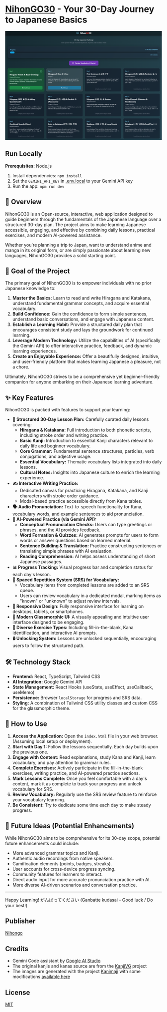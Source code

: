 # [NihonGO30](https://nihongo.site) - Your 30-Day Journey to Japanese Basics

![Open-source language learning app powered by AI](/nihongo.png)

## Run Locally

**Prerequisites:**  Node.js

1. Install dependencies:
   `npm install`
2. Set the `GEMINI_API_KEY` in [.env.local](.env.local) to your Gemini API key
3. Run the app:
   `npm run dev`


## 🌟 Overview

NihonGO30 is an Open-source, interactive, web application designed to guide beginners through the fundamentals of the Japanese language over a structured 30-day plan. The project aims to make learning Japanese accessible, engaging, and effective by combining daily lessons, practical exercises, and modern AI-powered assistance.

Whether you're planning a trip to Japan, want to understand anime and manga in its original form, or are simply passionate about learning new languages, NihonGO30 provides a solid starting point.

## 🎯 Goal of the Project

The primary goal of NihonGO30 is to empower individuals with no prior Japanese knowledge to:

1.  **Master the Basics:** Learn to read and write Hiragana and Katakana, understand fundamental grammar concepts, and acquire essential vocabulary.
2.  **Build Confidence:** Gain the confidence to form simple sentences, understand basic conversations, and engage with Japanese content.
3.  **Establish a Learning Habit:** Provide a structured daily plan that encourages consistent study and lays the groundwork for continued learning.
4.  **Leverage Modern Technology:** Utilize the capabilities of AI (specifically the Gemini API) to offer interactive practice, feedback, and dynamic learning experiences.
5.  **Create an Enjoyable Experience:** Offer a beautifully designed, intuitive, and user-friendly platform that makes learning Japanese a pleasure, not a chore.

Ultimately, NihonGO30 strives to be a comprehensive yet beginner-friendly companion for anyone embarking on their Japanese learning adventure.

## ✨ Key Features

NihonGO30 is packed with features to support your learning:

*   **📅 Structured 30-Day Lesson Plan:** Carefully curated daily lessons covering:
    *   **Hiragana & Katakana:** Full introduction to both phonetic scripts, including stroke order and writing practice.
    *   **Basic Kanji:** Introduction to essential Kanji characters relevant to daily life and beginner vocabulary.
    *   **Core Grammar:** Fundamental sentence structures, particles, verb conjugations, and adjective usage.
    *   **Essential Vocabulary:** Thematic vocabulary lists integrated into daily lessons.
    *   **Cultural Notes:** Insights into Japanese culture to enrich the learning experience.
*   **✍️ Interactive Writing Practice:**
    *   Dedicated canvas for practicing Hiragana, Katakana, and Kanji characters with stroke order guidance.
    *   Modal-based practice accessible directly from Kana tables.
*   **🗣️ Audio Pronunciation:** Text-to-speech functionality for Kana, vocabulary words, and example sentences to aid pronunciation.
*   **🧠 AI-Powered Practice (via Gemini API):**
    *   **Conceptual Pronunciation Checks:** Users can type greetings or phrases, and the AI provides feedback.
    *   **Word Formation & Quizzes:** AI generates prompts for users to form words or answer questions based on learned material.
    *   **Sentence Building & Translation:** Practice constructing sentences or translating simple phrases with AI evaluation.
    *   **Reading Comprehension:** AI helps assess understanding of short Japanese passages.
*   **📊 Progress Tracking:** Visual progress bar and completion status for each day's lesson.
*   **🔁 Spaced Repetition System (SRS) for Vocabulary:**
    *   Vocabulary items from completed lessons are added to an SRS queue.
    *   Users can review vocabulary in a dedicated modal, marking items as "known" or "unknown" to adjust review intervals.
*   **📱 Responsive Design:** Fully responsive interface for learning on desktops, tablets, or smartphones.
*   **🎨 Modern Glassmorphic UI:** A visually appealing and intuitive user interface designed to be engaging.
*   **🧩 Diverse Exercise Types:** Including fill-in-the-blank, Kana identification, and interactive AI prompts.
*   **🔒 Unlocking System:** Lessons are unlocked sequentially, encouraging users to follow the structured path.

## 🛠️ Technology Stack

*   **Frontend:** React, TypeScript, Tailwind CSS
*   **AI Integration:** Google Gemini API
*   **State Management:** React Hooks (useState, useEffect, useCallback, useMemo)
*   **Persistence:** Browser `localStorage` for progress and SRS data.
*   **Styling:** A combination of Tailwind CSS utility classes and custom CSS for the glassmorphic theme.

## 🚀 How to Use

1.  **Access the Application:** Open the `index.html` file in your web browser. (Assuming local setup or deployment).
2.  **Start with Day 1:** Follow the lessons sequentially. Each day builds upon the previous one.
3.  **Engage with Content:** Read explanations, study Kana and Kanji, learn vocabulary, and pay attention to grammar rules.
4.  **Complete Exercises:** Actively participate in the fill-in-the-blank exercises, writing practice, and AI-powered practice sections.
5.  **Mark Lessons Complete:** Once you feel comfortable with a day's content, mark it as complete to track your progress and unlock vocabulary for SRS.
6.  **Review Vocabulary:** Regularly use the SRS review feature to reinforce your vocabulary learning.
7.  **Be Consistent:** Try to dedicate some time each day to make steady progress.

## 🌱 Future Ideas (Potential Enhancements)

While NihonGO30 aims to be comprehensive for its 30-day scope, potential future enhancements could include:

*   More advanced grammar topics and Kanji.
*   Authentic audio recordings from native speakers.
*   Gamification elements (points, badges, streaks).
*   User accounts for cross-device progress syncing.
*   Community features for learners to interact.
*   Direct audio input for more accurate pronunciation practice with AI.
*   More diverse AI-driven scenarios and conversation practice.

---

Happy Learning! がんばってください (Ganbatte kudasai - Good luck / Do your best!)


## Publisher

[Nihongo](https://nihongo.site)


## Credits

* Gemini Code assistant by [Google AI Studio](https://aistudio.google.com/) 
* The original kanjis and kanas source are from the [KanjiVG](https://kanjivg.tagaini.net/) project
* The images are generated with the project [Kanimaji](https://maurimo.github.io/kanimaji/index.html) with some modifications [available here](https://github.com/jcsirot/kanimaji)


## License

[MIT](/LICENSE)
